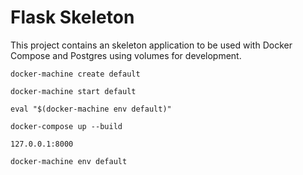 
# Flask Skeleton

This project contains an skeleton application to be used with Docker Compose and Postgres using volumes for development. 

```
docker-machine create default
```


```
docker-machine start default
```


```
eval "$(docker-machine env default)"
```



```
docker-compose up --build
```



```
127.0.0.1:8000
```


```
docker-machine env default
```